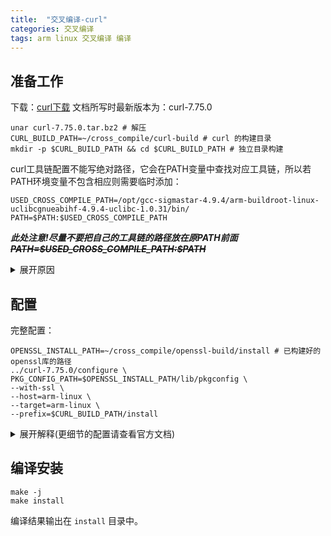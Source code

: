 ```yaml
---
title:  "交叉编译-curl"
categories: 交叉编译
tags: arm linux 交叉编译 编译
---
```


## 准备工作

下载：[curl下载](https://github.com/curl/curl/releases) 文档所写时最新版本为：curl-7.75.0

```shell
unar curl-7.75.0.tar.bz2 # 解压
CURL_BUILD_PATH=~/cross_compile/curl-build # curl 的构建目录
mkdir -p $CURL_BUILD_PATH && cd $CURL_BUILD_PATH # 独立目录构建
```

curl工具链配置不能写绝对路径，它会在PATH变量中查找对应工具链，所以若PATH环境变量不包含相应则需要临时添加：

```shell
USED_CROSS_COMPILE_PATH=/opt/gcc-sigmastar-4.9.4/arm-buildroot-linux-uclibcgnueabihf-4.9.4-uclibc-1.0.31/bin/
PATH=$PATH:$USED_CROSS_COMPILE_PATH
```

***此处注意!尽量不要把自己的工具链的路径放在原PATH前面~~PATH=\$USED_CROSS_COMPILE_PATH:\$PATH~~***

<details>
<summary>展开原因</summary>
curl要使用要本机的pkg-config软件在openssl的lib/pkgconfig中确定openssl的lib和头文件的位置。

而有些厂商的工具链中会包含自己的pkg-config软件，但它的搜索路径是却是自己**生成编译链时的路径**，我们不应该使用它。

比如我们用的sigmastar的一个工具链时找到的openssl库的位置是

`configure: pkg-config: SSL_LDFLAGS: "-L/home/bale.chou/uclibc/buildroot-2017.08/output/host/arm-buildroot-linux-uclibcgnueabihf/sysroot/home/feng/cross_compile/openssl-build/install/lib  "`

而实际的位置是`/home/feng/cross_compile/openssl-build/install/lib`。

以前用hisi(海思)的工具链的时候人家根本没这个工具，因为它本身多余，带上这个工具，但内部路径的却是工具链生成时的主机路径，这不扯淡么。

所以要么把工具链的pkg-config删掉，要么把执行路径放到系统路径后面降低命令搜索优先级：`PATH=$PATH:$USED_CROSS_COMPILE_PATH`
</details>

## 配置

完整配置：

```shell
OPENSSL_INSTALL_PATH=~/cross_compile/openssl-build/install # 已构建好的openssl库的路径
../curl-7.75.0/configure \
PKG_CONFIG_PATH=$OPENSSL_INSTALL_PATH/lib/pkgconfig \
--with-ssl \
--host=arm-linux \
--target=arm-linux \
--prefix=$CURL_BUILD_PATH/install
```

<details>
<summary>展开解释(更细节的配置请查看官方文档)</summary>

### 链接openssl库

官方的`./configure --help`中建议使用`PKG_CONFIG_PATH`环境变量来指示openssl的库文件位置。PKG_CONFIG_PATH要么export导出，要么放在configure命令中设置，不然会找不到PKG_CONFIG_PATH（这里我没理解）。

如果编译时找不到openssl库或者openssl没有pkg-config就需要手动设置openssl库和头文件位置。
`CPPFLAGS="-I/path/to/ssl/include" LDFLAGS="-L/path/to/ssl/lib" ./configure`

并且在`configure`中传入参数`--with-ssl`。

### 工具链配置

`--host=`和`--target=`两个配置项的解释[参考这里](https://gcc.gnu.org/onlinedocs/gccint/Configure-Terms.html)。

实际配置中使用`--host=arm-linux --target=arm-linux`传入工具链的前缀，最后会调用的是arm-linux-gcc等

### 配置安装目录

`--prefix=/xxx`

</details>

## 编译安装

```shell
make -j
make install
```

编译结果输出在 `install` 目录中。
